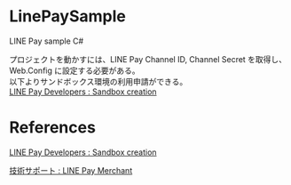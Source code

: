 # LinePaySample
LINE Pay sample C# 


プロジェクトを動かすには、LINE Pay Channel ID, Channel Secret を取得し、Web.Config に設定する必要がある。  
以下よりサンドボックス環境の利用申請ができる。    
[LINE Pay Developers : Sandbox creation](https://pay.line.me/developers/techsupport/sandbox/creation?locale=ja_JP)

# References
[LINE Pay Developers : Sandbox creation](https://pay.line.me/developers/techsupport/sandbox/testflow?locale=ja_JP)

[技術サポート : LINE Pay Merchant](https://pay.line.me/developers/documentation/download/tech?locale=ja_JP)

